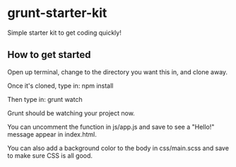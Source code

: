 # grunt-starter-kit
Simple starter kit to get coding quickly!

## How to get started

Open up terminal, change to the directory you want this in, and clone away.

Once it's cloned, type in:  npm install

Then type in:  grunt watch

Grunt should be watching your project now.

You can uncomment the function in js/app.js and save to see a "Hello!" message appear in index.html.  

You can also add a background color to the body in css/main.scss and save to make sure CSS is all good.  


